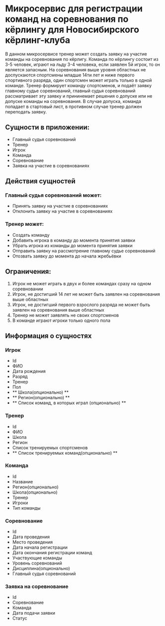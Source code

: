 # Микросервис для регистрации команд на соревнования по кёрлингу для Новосибирского кёрлинг-клуба
В данном микросервисе тренер может создать заявку на участие команды на соревнования по кёрлигу. Команда по кёрлингу состоит из 3-5 человек, играют на льду 3-4 человека, если заявлен 5й игрок, то он является запасным. На соревнования выше уровня областных не доспускаются спортсмены младше 14ти лет и ниже первого спортивного разряда, один спортсмен может играть только в одной команде. Тренер формирует команду спортсменов, и подаёт заявку главному судье соревнований, главный судья соревнований рассматривает эту заявку и прининемает решения о допуске или не допуске команды на соревнования. В случае допуска, команда попадает в стартовый лист, в противном случае тренер должен переподать заявку.


## Сущности в приложении:
+ Главный судья соревнований
+ Тренер
+ Игрок
+ Команда
+ Соревнование
+ Заявка на участие в соревнованиях

## Действия сущностей
### Главный судья соревнований может:
+ Принять заявку на участие в соревнованиях
+ Отклонить заявку на участие в соревнованиях


### Тренер может:
+ Создать команду
+ Добавить игрока в команду до момента принятия заявки
+ Убрать игрока из команды до момента принятия заявки
+ Отправить заявку на рассмотрение главному судье соревнований
+ Отозвать заявку до момента до начала жребьёвки


## Ограничения:
1. Игрок не может играть в двух и более командах сразу на одном соревновании
2. Игрок, не достигший 14 лет не может быть заявлен на соревнования выше областных
3. Игрок, не достигший первого взрослого разряда не может быть заявлен на соревнования выше областных
4. Тренер не может заявлять не своих спортсменов
5. В команде играют игроки только одного пола

## Информация о сущностях

### Игрок
+ Id 
+ ФИО
+ Дата рождения
+ Разряд
+ Тренер
+ Пол
+ ** Школа(опционально) **
+ ** Регион(опционально) **
+ ** Список команд, в которых играл (опционально) **

### Тренер
+ Id
+ ФИО
+ Школа
+ Регион
+ Список тренируемых спортсменов
+ ** Список тренируемых команд(опционально)  **

### Команда
+ Id
+ Название
+ Регион(опционально)
+ Школа(опционально)
+ Тренер
+ Игроки
+ Тип команды

### Соревнование
+ Id
+ Дата проведения
+ Место проведения
+ Дата начала регистрации
+ Дата окончания регистрации команд
+ Участвующие команды
+ Уровень соревнований
+ Дисциплина(опционально)
+ Главный судья соревнований

### Заявка на соревнование
+ Id
+ Соревнование
+ Команда
+ Дата подачи заявки
+ Статус
